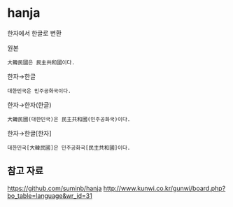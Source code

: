 # hanja
한자에서 한글로 변환

원본
```
大韓民國은 民主共和國이다.
```

한자→한글
```
대한민국은 민주공화국이다.
```

한자→한자(한글)
```
大韓民國(대한민국)은 民主共和國(민주공화국)이다.
```

한자→한글[한자]
```
대한민국[大韓民國]은 민주공화국[民主共和國]이다.
```

## 참고 자료
<https://github.com/suminb/hanja>
<http://www.kunwi.co.kr/gunwi/board.php?bo_table=language&wr_id=31>

